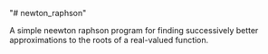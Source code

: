 "# newton_raphson" 

A simple neewton raphson program for finding successively better approximations to the roots of a real-valued function.